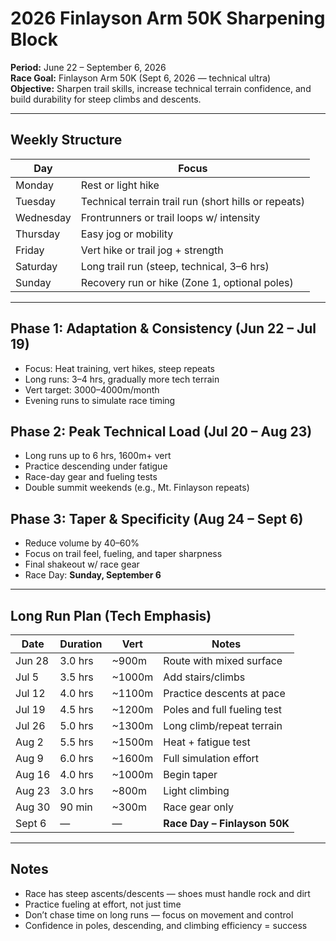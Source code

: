 # 2026 Finlayson Arm 50K Sharpening Block

**Period:** June 22 – September 6, 2026  
**Race Goal:** Finlayson Arm 50K (Sept 6, 2026 — technical ultra)  
**Objective:** Sharpen trail skills, increase technical terrain confidence, and build durability for steep climbs and descents.

---

## Weekly Structure

| Day       | Focus                                                  |
|-----------|--------------------------------------------------------|
| Monday    | Rest or light hike                                     |
| Tuesday   | Technical terrain trail run (short hills or repeats)   |
| Wednesday | Frontrunners or trail loops w/ intensity               |
| Thursday  | Easy jog or mobility                                   |
| Friday    | Vert hike or trail jog + strength                      |
| Saturday  | Long trail run (steep, technical, 3–6 hrs)             |
| Sunday    | Recovery run or hike (Zone 1, optional poles)          |

---

## Phase 1: Adaptation & Consistency (Jun 22 – Jul 19)

- Focus: Heat training, vert hikes, steep repeats
- Long runs: 3–4 hrs, gradually more tech terrain
- Vert target: 3000–4000m/month
- Evening runs to simulate race timing

## Phase 2: Peak Technical Load (Jul 20 – Aug 23)

- Long runs up to 6 hrs, 1600m+ vert
- Practice descending under fatigue
- Race-day gear and fueling tests
- Double summit weekends (e.g., Mt. Finlayson repeats)

## Phase 3: Taper & Specificity (Aug 24 – Sept 6)

- Reduce volume by 40–60%
- Focus on trail feel, fueling, and taper sharpness
- Final shakeout w/ race gear
- Race Day: **Sunday, September 6**

---

## Long Run Plan (Tech Emphasis)

| Date       | Duration | Vert   | Notes                                  |
|------------|----------|--------|----------------------------------------|
| Jun 28     | 3.0 hrs  | ~900m  | Route with mixed surface               |
| Jul 5      | 3.5 hrs  | ~1000m | Add stairs/climbs                      |
| Jul 12     | 4.0 hrs  | ~1100m | Practice descents at pace              |
| Jul 19     | 4.5 hrs  | ~1200m | Poles and full fueling test            |
| Jul 26     | 5.0 hrs  | ~1300m | Long climb/repeat terrain              |
| Aug 2      | 5.5 hrs  | ~1500m | Heat + fatigue test                    |
| Aug 9      | 6.0 hrs  | ~1600m | Full simulation effort                 |
| Aug 16     | 4.0 hrs  | ~1000m | Begin taper                            |
| Aug 23     | 3.0 hrs  | ~800m  | Light climbing                         |
| Aug 30     | 90 min   | ~300m  | Race gear only                         |
| Sept 6     | —        | —      | **Race Day – Finlayson 50K**           |

---

## Notes

- Race has steep ascents/descents — shoes must handle rock and dirt
- Practice fueling at effort, not just time
- Don’t chase time on long runs — focus on movement and control
- Confidence in poles, descending, and climbing efficiency = success
